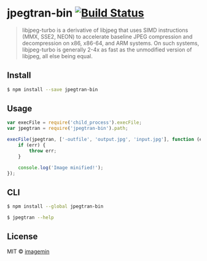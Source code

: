 # jpegtran-bin [![Build Status](http://img.shields.io/travis/imagemin/jpegtran-bin.svg?style=flat)](http://travis-ci.org/imagemin/jpegtran-bin)

> libjpeg-turbo is a derivative of libjpeg that uses SIMD instructions (MMX, SSE2, NEON) to accelerate baseline JPEG compression and decompression on x86, x86-64, and ARM systems. On such systems, libjpeg-turbo is generally 2-4x as fast as the unmodified version of libjpeg, all else being equal.


## Install

```sh
$ npm install --save jpegtran-bin
```


## Usage

```js
var execFile = require('child_process').execFile;
var jpegtran = require('jpegtran-bin').path;

execFile(jpegtran, ['-outfile', 'output.jpg', 'input.jpg'], function (err) {
	if (err) {
		throw err;
	}

	console.log('Image minified!');
});
```


## CLI

```sh
$ npm install --global jpegtran-bin
```

```sh
$ jpegtran --help
```


## License

MIT © [imagemin](https://github.com/imagemin)

